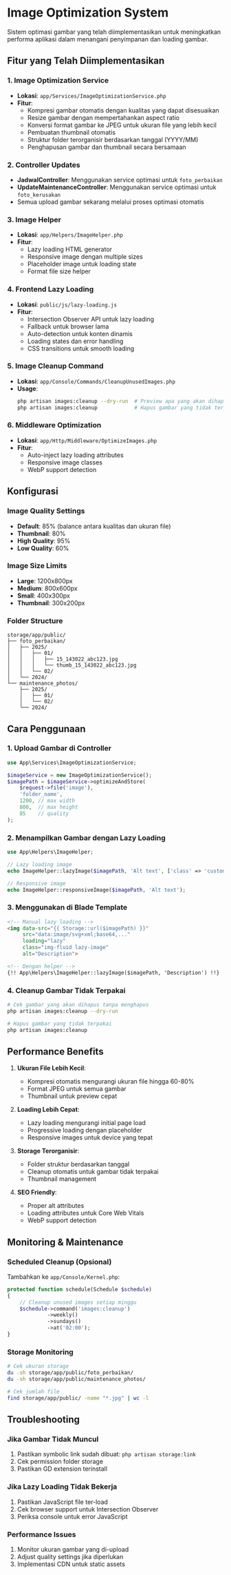 # Image Optimization System

Sistem optimasi gambar yang telah diimplementasikan untuk meningkatkan performa aplikasi dalam menangani penyimpanan dan loading gambar.

## Fitur yang Telah Diimplementasikan

### 1. Image Optimization Service
- **Lokasi**: `app/Services/ImageOptimizationService.php`
- **Fitur**:
  - Kompresi gambar otomatis dengan kualitas yang dapat disesuaikan
  - Resize gambar dengan mempertahankan aspect ratio
  - Konversi format gambar ke JPEG untuk ukuran file yang lebih kecil
  - Pembuatan thumbnail otomatis
  - Struktur folder terorganisir berdasarkan tanggal (YYYY/MM)
  - Penghapusan gambar dan thumbnail secara bersamaan

### 2. Controller Updates
- **JadwalController**: Menggunakan service optimasi untuk `foto_perbaikan`
- **UpdateMaintenanceController**: Menggunakan service optimasi untuk `foto_kerusakan`
- Semua upload gambar sekarang melalui proses optimasi otomatis

### 3. Image Helper
- **Lokasi**: `app/Helpers/ImageHelper.php`
- **Fitur**:
  - Lazy loading HTML generator
  - Responsive image dengan multiple sizes
  - Placeholder image untuk loading state
  - Format file size helper

### 4. Frontend Lazy Loading
- **Lokasi**: `public/js/lazy-loading.js`
- **Fitur**:
  - Intersection Observer API untuk lazy loading
  - Fallback untuk browser lama
  - Auto-detection untuk konten dinamis
  - Loading states dan error handling
  - CSS transitions untuk smooth loading

### 5. Image Cleanup Command
- **Lokasi**: `app/Console/Commands/CleanupUnusedImages.php`
- **Usage**: 
  ```bash
  php artisan images:cleanup --dry-run  # Preview apa yang akan dihapus
  php artisan images:cleanup            # Hapus gambar yang tidak terpakai
  ```

### 6. Middleware Optimization
- **Lokasi**: `app/Http/Middleware/OptimizeImages.php`
- **Fitur**:
  - Auto-inject lazy loading attributes
  - Responsive image classes
  - WebP support detection

## Konfigurasi

### Image Quality Settings
- **Default**: 85% (balance antara kualitas dan ukuran file)
- **Thumbnail**: 80%
- **High Quality**: 95%
- **Low Quality**: 60%

### Image Size Limits
- **Large**: 1200x800px
- **Medium**: 800x600px
- **Small**: 400x300px
- **Thumbnail**: 300x200px

### Folder Structure
```
storage/app/public/
├── foto_perbaikan/
│   ├── 2025/
│   │   ├── 01/
│   │   │   ├── 15_143022_abc123.jpg
│   │   │   └── thumb_15_143022_abc123.jpg
│   │   └── 02/
│   └── 2024/
└── maintenance_photos/
    ├── 2025/
    │   ├── 01/
    │   └── 02/
    └── 2024/
```

## Cara Penggunaan

### 1. Upload Gambar di Controller
```php
use App\Services\ImageOptimizationService;

$imageService = new ImageOptimizationService();
$imagePath = $imageService->optimizeAndStore(
    $request->file('image'),
    'folder_name',
    1200, // max width
    800,  // max height
    85    // quality
);
```

### 2. Menampilkan Gambar dengan Lazy Loading
```php
use App\Helpers\ImageHelper;

// Lazy loading image
echo ImageHelper::lazyImage($imagePath, 'Alt text', ['class' => 'custom-class']);

// Responsive image
echo ImageHelper::responsiveImage($imagePath, 'Alt text');
```

### 3. Menggunakan di Blade Template
```html
<!-- Manual lazy loading -->
<img data-src="{{ Storage::url($imagePath) }}" 
     src="data:image/svg+xml;base64,..." 
     loading="lazy" 
     class="img-fluid lazy-image" 
     alt="Description">

<!-- Dengan helper -->
{!! App\Helpers\ImageHelper::lazyImage($imagePath, 'Description') !!}
```

### 4. Cleanup Gambar Tidak Terpakai
```bash
# Cek gambar yang akan dihapus tanpa menghapus
php artisan images:cleanup --dry-run

# Hapus gambar yang tidak terpakai
php artisan images:cleanup
```

## Performance Benefits

1. **Ukuran File Lebih Kecil**:
   - Kompresi otomatis mengurangi ukuran file hingga 60-80%
   - Format JPEG untuk semua gambar
   - Thumbnail untuk preview cepat

2. **Loading Lebih Cepat**:
   - Lazy loading mengurangi initial page load
   - Progressive loading dengan placeholder
   - Responsive images untuk device yang tepat

3. **Storage Terorganisir**:
   - Folder struktur berdasarkan tanggal
   - Cleanup otomatis untuk gambar tidak terpakai
   - Thumbnail management

4. **SEO Friendly**:
   - Proper alt attributes
   - Loading attributes untuk Core Web Vitals
   - WebP support detection

## Monitoring & Maintenance

### Scheduled Cleanup (Opsional)
Tambahkan ke `app/Console/Kernel.php`:
```php
protected function schedule(Schedule $schedule)
{
    // Cleanup unused images setiap minggu
    $schedule->command('images:cleanup')
             ->weekly()
             ->sundays()
             ->at('02:00');
}
```

### Storage Monitoring
```bash
# Cek ukuran storage
du -sh storage/app/public/foto_perbaikan/
du -sh storage/app/public/maintenance_photos/

# Cek jumlah file
find storage/app/public/ -name "*.jpg" | wc -l
```

## Troubleshooting

### Jika Gambar Tidak Muncul
1. Pastikan symbolic link sudah dibuat: `php artisan storage:link`
2. Cek permission folder storage
3. Pastikan GD extension terinstall

### Jika Lazy Loading Tidak Bekerja
1. Pastikan JavaScript file ter-load
2. Cek browser support untuk Intersection Observer
3. Periksa console untuk error JavaScript

### Performance Issues
1. Monitor ukuran gambar yang di-upload
2. Adjust quality settings jika diperlukan
3. Implementasi CDN untuk static assets